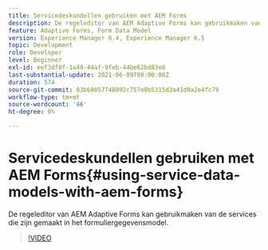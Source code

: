 ```yaml
---
title: Servicedeskundellen gebruiken met AEM Forms
description: De regeleditor van AEM Adaptive Forms kan gebruikmaken van de services die zijn gemaakt in het formuliergegevensmodel.
feature: Adaptive Forms, Form Data Model
version: Experience Manager 6.4, Experience Manager 6.5
topic: Development
role: Developer
level: Beginner
exl-id: eef3df8f-1a49-44af-9feb-44be62bd83e8
last-substantial-update: 2021-06-09T00:00:00Z
duration: 574
source-git-commit: 03b68057748892c757e0b5315d3a41d0a2e4fc79
workflow-type: tm+mt
source-wordcount: '46'
ht-degree: 0%

---
```


# Servicedeskundellen gebruiken met AEM Forms{#using-service-data-models-with-aem-forms}

De regeleditor van AEM Adaptive Forms kan gebruikmaken van de services die zijn gemaakt in het formuliergegevensmodel.

>[!VIDEO](https://video.tv.adobe.com/v/17739?quality=12&learn=on)
